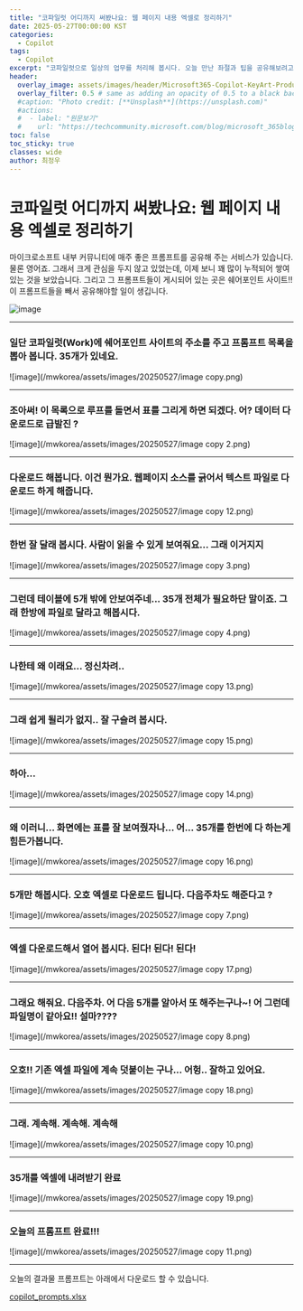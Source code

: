 ```yaml
---
title: "코파일럿 어디까지 써봤나요: 웹 페이지 내용 엑셀로 정리하기"
date: 2025-05-27T00:00:00 KST
categories:
  - Copilot
tags:
  - Copilot
excerpt: "코파일럿으로 일상의 업무를 처리해 봅시다. 오늘 만난 좌절과 팁을 공유해보려고 합니다."
header:
  overlay_image: assets/images/header/Microsoft365-Copilot-KeyArt-Productivity-6K-01.png
  overlay_filter: 0.5 # same as adding an opacity of 0.5 to a black background
  #caption: "Photo credit: [**Unsplash**](https://unsplash.com)"
  #actions:
  #  - label: "원문보기"
  #    url: "https://techcommunity.microsoft.com/blog/microsoft_365blog/sharing-the-vision-microsoft-365-community-conference-keynotes-now-available/4416368"
toc: false
toc_sticky: true
classes: wide
author: 최정우
---
```


# 코파일럿 어디까지 써봤나요: 웹 페이지 내용 엑셀로 정리하기

마이크로소프트 내부 커뮤니티에 매주 좋은 프롬프트를 공유해 주는 서비스가 있습니다. 물론 영어죠. 그래서 크게 관심을 두지 않고 있었는데, 이제 보니 꽤 많이 누적되어 쌓여 있는 것을 보았습니다. 그리고 그 프롬프트들이 게시되어 있는 곳은 쉐어포인트 사이트!! 이 프롬프트들을 빼서 공유해야할 일이 생깁니다.

![image](/mwkorea/assets/images/20250527/image.png)  

---

### 일단 코파일럿(Work)에 쉐어포인트 사이트의 주소를 주고 프롬프트 목록을 뽑아 봅니다. 35개가 있네요.

![image](/mwkorea/assets/images/20250527/image copy.png)  

---

### 조아써! 이 목록으로 루프를 돌면서 표를 그리게 하면 되겠다. 어? 데이터 다운로드로 급발진 ?

![image](/mwkorea/assets/images/20250527/image copy 2.png)  

---

### 다운로드 해봅니다. 이건 뭔가요. 웹페이지 소스를 긁어서 텍스트 파일로 다운로드 하게 해줍니다.

![image](/mwkorea/assets/images/20250527/image copy 12.png)  

---

### 한번 잘 달래 봅시다. 사람이 읽을 수 있게 보여줘요... 그래 이거지지

![image](/mwkorea/assets/images/20250527/image copy 3.png)  

---

### 그런데 테이블에 5개 밖에 안보여주네... 35개 전체가 필요하단 말이죠. 그래 한방에 파일로 달라고 해봅시다.

![image](/mwkorea/assets/images/20250527/image copy 4.png)  

---

### 나한테 왜 이래요... 정신차려..

![image](/mwkorea/assets/images/20250527/image copy 13.png)  

---

### 그래 쉽게 될리가 없지.. 잘 구슬려 봅시다.

![image](/mwkorea/assets/images/20250527/image copy 15.png)  

---

### 하아...

![image](/mwkorea/assets/images/20250527/image copy 14.png)  

---

### 왜 이러니... 화면에는 표를 잘 보여줬자나... 어... 35개를 한번에 다 하는게 힘든가봅니다.

![image](/mwkorea/assets/images/20250527/image copy 16.png)  

---

### 5개만 해봅시다. 오호 엑셀로 다운로드 됩니다. 다음주차도 해준다고 ?

![image](/mwkorea/assets/images/20250527/image copy 7.png)  

---

### 엑셀 다운로드해서 열어 봅시다. 된다! 된다! 된다!

![image](/mwkorea/assets/images/20250527/image copy 17.png)  

---

### 그래요 해줘요. 다음주차. 어 다음 5개를 알아서 또 해주는구나~! 어 그런데 파일명이 같아요!! 설마????

![image](/mwkorea/assets/images/20250527/image copy 8.png)  

---

### 오호!! 기존 엑셀 파일에 계속 덧붙이는 구나... 어헝.. 잘하고 있어요.

![image](/mwkorea/assets/images/20250527/image copy 18.png)  

---

### 그래. 계속해. 계속해. 계속해

![image](/mwkorea/assets/images/20250527/image copy 10.png)  

---

### 35개를 엑셀에 내려받기 완료

![image](/mwkorea/assets/images/20250527/image copy 19.png)  

---

### 오늘의 프롬프트 완료!!!

![image](/mwkorea/assets/images/20250527/image copy 11.png)  

---

오늘의 결과물 프롬프트는 아래에서 다운로드 할 수 있습니다.

[copilot_prompts.xlsx](/mwkorea/assets/images/20250527/copilot_prompts.xlsx)
